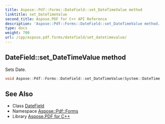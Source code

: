 ```yaml
---
title: Aspose::Pdf::Forms::DateField::set_DateTimeValue method
linktitle: set_DateTimeValue
second_title: Aspose.PDF for C++ API Reference
description: 'Aspose::Pdf::Forms::DateField::set_DateTimeValue method. Sets Date in C++.'
type: docs
weight: 700
url: /cpp/aspose.pdf.forms/datefield/set_datetimevalue/
---
```

## DateField::set_DateTimeValue method


Sets Date.

```cpp
void Aspose::Pdf::Forms::DateField::set_DateTimeValue(System::DateTime value)
```

## See Also

* Class [DateField](../)
* Namespace [Aspose::Pdf::Forms](../../)
* Library [Aspose.PDF for C++](../../../)
